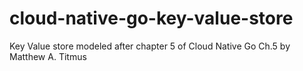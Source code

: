 # cloud-native-go-key-value-store
Key Value store modeled after chapter 5 of Cloud Native Go Ch.5 by Matthew A. Titmus
